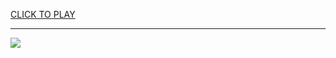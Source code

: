 
<a href="https://premium76.site?title=action_games_unblocked_games&ref=13M">CLICK TO PLAY</a></h3>
<hr>

<a href="https://premium76.site?title=action_games_unblocked_games&ref=13M"><img src="https://clearcache.store/games.png"></a>



